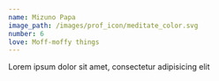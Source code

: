 ```yaml
---
name: Mizuno Papa
image_path: /images/prof_icon/meditate_color.svg
number: 6
love: Moff-moffy things
---
```

Lorem ipsum dolor sit amet, consectetur adipisicing elit
